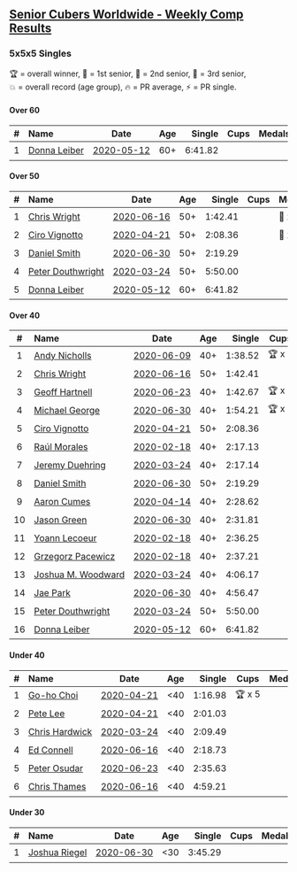 <style>table {white-space: nowrap;}</style>

## [Senior Cubers Worldwide - Weekly Comp Results](/scw-comp/results/)
### 5x5x5 Singles

<span style="white-space: nowrap;">🏆 = overall winner</span>, <span style="white-space: nowrap;">🥇 = 1st senior</span>, <span style="white-space: nowrap;">🥈 = 2nd senior</span>, <span style="white-space: nowrap;">🥉 = 3rd senior</span>, <span style="white-space: nowrap;">💥 = overall record (age group)</span>, <span style="white-space: nowrap;">🔥 = PR average</span>, <span style="white-space: nowrap;">⚡ = PR single</span>.

#### Over 60

| # | Name | Date | Age | Single | Cups | Medals | Achievements | Video |
| :--: | :-- | :--: | :--: | --: | :--: | :-- | :-- | :-- |
| 1 | [Donna Leiber](../../persons/donna_leiber/555.md) | [2020-05-12](../../results/2020-05-12/555.md) | 60+ | 6:41.82 |  |  | 💥 x 1, ⚡ x 1 | [Link](https://www.facebook.com/events/276138643524223/permalink/278589523279135/) |

#### Over 50

| # | Name | Date | Age | Single | Cups | Medals | Achievements | Video |
| :--: | :-- | :--: | :--: | --: | :--: | :-- | :-- | :-- |
| 1 | [Chris Wright](../../persons/chris_wright/555.md) | [2020-06-16](../../results/2020-06-16/555.md) | 50+ | 1:42.41 |  | 🥇 x 1, 🥈 x 1 | 💥 x 2, 🔥 x 1, ⚡ x 2 | [Link](https://www.facebook.com/events/256188575607890/permalink/257123418847739/) |
| 2 | [Ciro Vignotto](../../persons/ciro_vignotto/555.md) | [2020-04-21](../../results/2020-04-21/555.md) | 50+ | 2:08.36 |  | 🥈 x 1, 🥉 x 2 | 🔥 x 2, ⚡ x 3 | [Link](https://www.facebook.com/ciro.vignotto/videos/10221784538578284/) |
| 3 | [Daniel Smith](../../persons/daniel_smith/555.md) | [2020-06-30](../../results/2020-06-30/555.md) | 50+ | 2:19.29 |  |  | 💥 x 1, 🔥 x 1, ⚡ x 2 | [Link](https://www.facebook.com/events/284746466306313/permalink/289286089185684/) |
| 4 | [Peter Douthwright](../../persons/peter_douthwright/555.md) | [2020-03-24](../../results/2020-03-24/555.md) | 50+ | 5:50.00 |  |  | ⚡ x 1 | [Link](https://www.facebook.com/events/5078365835514885/permalink/5098666160151519/) |
| 5 | [Donna Leiber](../../persons/donna_leiber/555.md) | [2020-05-12](../../results/2020-05-12/555.md) | 60+ | 6:41.82 |  |  | 💥 x 1, ⚡ x 1 | [Link](https://www.facebook.com/events/276138643524223/permalink/278589523279135/) |

#### Over 40

| # | Name | Date | Age | Single | Cups | Medals | Achievements | Video |
| :--: | :-- | :--: | :--: | --: | :--: | :-- | :-- | :-- |
| 1 | [Andy Nicholls](../../persons/andy_nicholls/555.md) | [2020-06-09](../../results/2020-06-09/555.md) | 40+ | 1:38.52 | 🏆 x 8 | 🥇 x 10, 🥈 x 2 | 💥 x 3, 🔥 x 2, ⚡ x 3 | [Link](https://www.facebook.com/events/1130228284009045/permalink/1131119780586562/) |
| 2 | [Chris Wright](../../persons/chris_wright/555.md) | [2020-06-16](../../results/2020-06-16/555.md) | 50+ | 1:42.41 |  | 🥇 x 1, 🥈 x 1 | 💥 x 2, 🔥 x 1, ⚡ x 2 | [Link](https://www.facebook.com/events/256188575607890/permalink/257123418847739/) |
| 3 | [Geoff Hartnell](../../persons/geoff_hartnell/555.md) | [2020-06-23](../../results/2020-06-23/555.md) | 40+ | 1:42.67 | 🏆 x 1 | 🥇 x 2, 🥈 x 9, 🥉 x 3 | 🔥 x 5, ⚡ x 4 | [Link](https://www.facebook.com/events/268636114456043/permalink/270237950962526/) |
| 4 | [Michael George](../../persons/michael_george/555.md) | [2020-06-30](../../results/2020-06-30/555.md) | 40+ | 1:54.21 | 🏆 x 1 | 🥇 x 2, 🥈 x 2, 🥉 x 8 | 🔥 x 4, ⚡ x 3 | [Link](https://www.facebook.com/events/284746466306313/permalink/289855159128777/) |
| 5 | [Ciro Vignotto](../../persons/ciro_vignotto/555.md) | [2020-04-21](../../results/2020-04-21/555.md) | 50+ | 2:08.36 |  | 🥈 x 1, 🥉 x 2 | 🔥 x 2, ⚡ x 3 | [Link](https://www.facebook.com/ciro.vignotto/videos/10221784538578284/) |
| 6 | [Raúl Morales](../../persons/raul_morales/555.md) | [2020-02-18](../../results/2020-02-18/555.md) | 40+ | 2:17.13 |  |  | 🔥 x 1, ⚡ x 1 | |
| 7 | [Jeremy Duehring](../../persons/jeremy_duehring/555.md) | [2020-03-24](../../results/2020-03-24/555.md) | 40+ | 2:17.14 |  |  | 🔥 x 1, ⚡ x 1 | [Link](https://www.facebook.com/events/5078365835514885/permalink/5082560948428707/) |
| 8 | [Daniel Smith](../../persons/daniel_smith/555.md) | [2020-06-30](../../results/2020-06-30/555.md) | 50+ | 2:19.29 |  |  | 💥 x 1, 🔥 x 1, ⚡ x 2 | [Link](https://www.facebook.com/events/284746466306313/permalink/289286089185684/) |
| 9 | [Aaron Cumes](../../persons/aaron_cumes/555.md) | [2020-04-14](../../results/2020-04-14/555.md) | 40+ | 2:28.62 |  | 🥉 x 2 | 🔥 x 3, ⚡ x 2 | [Link](https://www.facebook.com/events/1400953806773430/permalink/1401875770014567/) |
| 10 | [Jason Green](../../persons/jason_green/555.md) | [2020-06-30](../../results/2020-06-30/555.md) | 40+ | 2:31.81 |  |  | 🔥 x 1, ⚡ x 1 | [Link](https://www.facebook.com/events/284746466306313/permalink/289396229174670/) |
| 11 | [Yoann Lecoeur](../../persons/yoann_lecoeur/555.md) | [2020-02-18](../../results/2020-02-18/555.md) | 40+ | 2:36.25 |  |  | 🔥 x 1, ⚡ x 1 | [Link](https://www.facebook.com/events/538921670053895/permalink/541223923157003/) |
| 12 | [Grzegorz Pacewicz](../../persons/grzegorz_pacewicz/555.md) | [2020-02-18](../../results/2020-02-18/555.md) | 40+ | 2:37.21 |  |  | 🔥 x 1, ⚡ x 1 | |
| 13 | [Joshua M. Woodward](../../persons/joshua_m_woodward/555.md) | [2020-03-24](../../results/2020-03-24/555.md) | 40+ | 4:06.17 |  |  | 🔥 x 1, ⚡ x 1 | [Link](https://www.facebook.com/events/5078365835514885/permalink/5101597413191727/) |
| 14 | [Jae Park](../../persons/jae_park/555.md) | [2020-06-30](../../results/2020-06-30/555.md) | 40+ | 4:56.47 |  |  | 🔥 x 1, ⚡ x 4 | [Link](https://www.facebook.com/events/284746466306313/permalink/286135882834038/) |
| 15 | [Peter Douthwright](../../persons/peter_douthwright/555.md) | [2020-03-24](../../results/2020-03-24/555.md) | 50+ | 5:50.00 |  |  | ⚡ x 1 | [Link](https://www.facebook.com/events/5078365835514885/permalink/5098666160151519/) |
| 16 | [Donna Leiber](../../persons/donna_leiber/555.md) | [2020-05-12](../../results/2020-05-12/555.md) | 60+ | 6:41.82 |  |  | 💥 x 1, ⚡ x 1 | [Link](https://www.facebook.com/events/276138643524223/permalink/278589523279135/) |

#### Under 40

| # | Name | Date | Age | Single | Cups | Medals | Achievements | Video |
| :--: | :-- | :--: | :--: | --: | :--: | :-- | :-- | :-- |
| 1 | [Go-ho Choi](../../persons/go_ho_choi/555.md) | [2020-04-21](../../results/2020-04-21/555.md) | <40 | 1:16.98 | 🏆 x 5 |  | 💥 x 3, 🔥 x 1, ⚡ x 3 | [Link](https://www.facebook.com/events/538096063773916/permalink/542383880011801/) |
| 2 | [Pete Lee](../../persons/pete_lee/555.md) | [2020-04-21](../../results/2020-04-21/555.md) | <40 | 2:01.03 |  |  | 🔥 x 5, ⚡ x 4 | [Link](https://www.facebook.com/events/538096063773916/permalink/539805363602986/) |
| 3 | [Chris Hardwick](../../persons/chris_hardwick/555.md) | [2020-03-24](../../results/2020-03-24/555.md) | <40 | 2:09.49 |  |  | 🔥 x 1, ⚡ x 1 | [Link](https://www.facebook.com/events/5078365835514885/permalink/5107384065946395/) |
| 4 | [Ed Connell](../../persons/ed_connell/555.md) | [2020-06-16](../../results/2020-06-16/555.md) | <40 | 2:18.73 |  |  | 🔥 x 2, ⚡ x 2 | [Link](https://www.facebook.com/events/256188575607890/permalink/258981835328564/) |
| 5 | [Peter Osudar](../../persons/peter_osudar/555.md) | [2020-06-23](../../results/2020-06-23/555.md) | <40 | 2:35.63 |  |  | 🔥 x 1, ⚡ x 1 | [Link](https://www.facebook.com/events/268636114456043/permalink/276010010385320/) |
| 6 | [Chris Thames](../../persons/chris_thames/555.md) | [2020-06-16](../../results/2020-06-16/555.md) | <40 | 4:59.21 |  |  | ⚡ x 3 | [Link](https://www.facebook.com/events/256188575607890/permalink/259059621987452/) |

#### Under 30

| # | Name | Date | Age | Single | Cups | Medals | Achievements | Video |
| :--: | :-- | :--: | :--: | --: | :--: | :-- | :-- | :-- |
| 1 | [Joshua Riegel](../../persons/joshua_riegel/555.md) | [2020-06-30](../../results/2020-06-30/555.md) | <30 | 3:45.29 |  |  | 🔥 x 1, ⚡ x 1 | [Link](https://www.facebook.com/events/284746466306313/permalink/289587479155545/) |


<!-- Global site tag (gtag.js) - Google Analytics -->
<script async src="https://www.googletagmanager.com/gtag/js?id=UA-86348435-3"></script>
<script>window.dataLayer = window.dataLayer || []; function gtag() {dataLayer.push(arguments);} gtag('js', new Date()); gtag('config', 'UA-86348435-3');</script>
